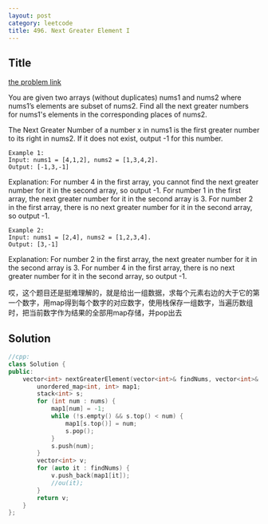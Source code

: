 ```yaml
---
layout: post
category: leetcode
title: 496. Next Greater Element I
---
```

## Title
[the problem link](https://leetcode.com/problems/next-greater-element-i/description/)

You are given two arrays (without duplicates) nums1 and nums2 where nums1’s elements are subset of nums2. Find all the next greater numbers for nums1's elements in the corresponding places of nums2.

The Next Greater Number of a number x in nums1 is the first greater number to its right in nums2. If it does not exist, output -1 for this number.
	
	Example 1:
	Input: nums1 = [4,1,2], nums2 = [1,3,4,2].
	Output: [-1,3,-1]

Explanation:
For number 4 in the first array, you cannot find the next greater number for it in the second array, so output -1.
For number 1 in the first array, the next greater number for it in the second array is 3.
For number 2 in the first array, there is no next greater number for it in the second array, so output -1.

	Example 2:
	Input: nums1 = [2,4], nums2 = [1,2,3,4].
	Output: [3,-1]

Explanation:
For number 2 in the first array, the next greater number for it in the second array is 3.
For number 4 in the first array, there is no next greater number for it in the second array, so output -1.

哎，这个题目还是挺难理解的，就是给出一组数据，求每个元素右边的大于它的第一个数字，用map得到每个数字的对应数字，使用栈保存一组数字，当遍历数组时，把当前数字作为结果的全部用map存储，并pop出去

## Solution
```c++
//cpp:
class Solution {
public:
	vector<int> nextGreaterElement(vector<int>& findNums, vector<int>& nums) {
		unordered_map<int, int> map1;
		stack<int> s;
		for (int num : nums) {
			map1[num] = -1;
			while (!s.empty() && s.top() < num) {
				map1[s.top()] = num;
				s.pop();
			}
			s.push(num);
		}
		vector<int> v;
		for (auto it : findNums) {
			v.push_back(map1[it]);
			//ou(it);
		}
		return v;
	}
};
```
